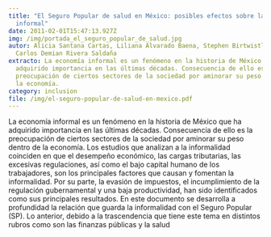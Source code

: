 ```yaml
---
title: "El Seguro Popular de salud en México: posibles efectos sobre la economía
  informal"
date: 2011-02-01T15:47:13.927Z
img: /img/portada_el_seguro_popular_de_salud.jpg
autor: Alicia Santana Cartas, Liliana Alvarado Baena, Stephen Birtwistle y
  Carlos Demian Rivera Saldaña
extracto: La economía informal es un fenómeno en la historia de México que ha
  adquirido importancia en las últimas décadas. Consecuencia de ello es la
  preocupación de ciertos sectores de la sociedad por aminorar su peso dentro de
  la economía.
category: inclusion
file: /img/el-seguro-popular-de-salud-en-mexico.pdf
---
```

<!--StartFragment-->

La economía informal es un fenómeno en la historia de México que ha adquirido importancia en las últimas décadas. Consecuencia de ello es la preocupación de ciertos sectores de la sociedad por aminorar su peso dentro de la economía. Los estudios que analizan a la informalidad coinciden en que el desempeño económico, las cargas tributarias, las excesivas regulaciones, así como el bajo capital humano de los trabajadores, son los principales factores que causan y fomentan la informalidad. Por su parte, la evasión de impuestos, el incumplimiento de la regulación gubernamental y una baja productividad, han sido identificados como sus principales resultados. En este documento se desarrolla a profundidad la relación que guarda la informalidad con el Seguro Popular (SP). Lo anterior, debido a la trascendencia que tiene este tema en distintos rubros como son las finanzas públicas y la salud

<!--EndFragment-->
